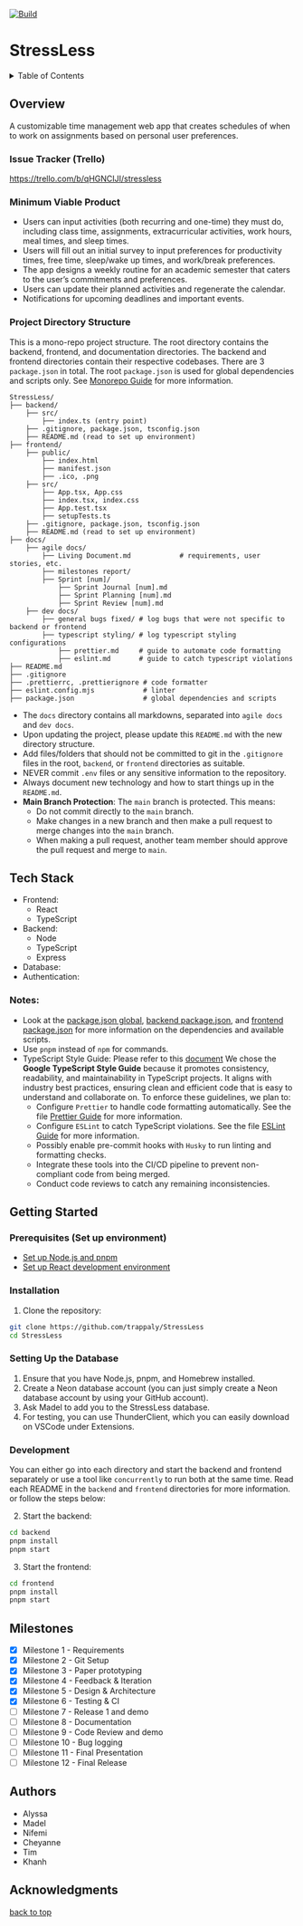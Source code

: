 <a id="readme-top"></a>

[![Build](https://github.com/trappaly/StressLess/actions/workflows/action.yml/badge.svg)](https://github.com/trappaly/StressLess/actions/workflows/action.yml)


# StressLess

<details>
  <summary>Table of Contents</summary>
  <ol>
    <li>
      <a href="#overview">Overview</a>
      <ul>
        <li><a href="#issue-tracker">Issue Tracker</a></li>
        <li><a href="#minimum-viable-product">Minimum Viable Product</a></li>
        <li><a href="#project-directory-structure">Project Directory Structure</a></li>
      </ul>
    </li>
    <li><a href="#tech-stack">Tech Stack</a></li>
    <li>
      <a href="#getting-started">Getting Started</a>
      <ul>
        <li><a href="#prerequisites">Prerequisites</a></li>
        <li><a href="#installation">Installation</a></li>
      </ul>
    </li>
    <li><a href="#milestones">Milestones</a></li>
    <li><a href="#authors">Authors</a></li>
    <li><a href="#acknowledgments">Acknowledgments</a></li>
  </ol>
</details>

## Overview

A customizable time management web app that creates schedules of when to work on assignments based on personal user preferences.

### Issue Tracker (Trello)

https://trello.com/b/qHGNCIJI/stressless

### Minimum Viable Product

- Users can input activities (both recurring and one-time) they must do, including class time, assignments, extracurricular activities, work hours, meal times, and sleep times.
- Users will fill out an initial survey to input preferences for productivity times, free time, sleep/wake up times, and work/break preferences.
- The app designs a weekly routine for an academic semester that caters to the user’s commitments and preferences.
- Users can update their planned activities and regenerate the calendar.
- Notifications for upcoming deadlines and important events.

### Project Directory Structure

This is a mono-repo project structure. The root directory contains the backend, frontend, and documentation directories. The backend and frontend directories contain their respective codebases. There are 3 `package.json` in total. The root `package.json` is used for global dependencies and scripts only. See [Monorepo Guide](https://monorepo.guide/) for more information.

```
StressLess/
├── backend/
    ├── src/
        ├── index.ts (entry point)
    ├── .gitignore, package.json, tsconfig.json
    ├── README.md (read to set up environment)
├── frontend/
    ├── public/
        ├── index.html
        ├── manifest.json
        ├── .ico, .png
    ├── src/
        ├── App.tsx, App.css
        ├── index.tsx, index.css
        ├── App.test.tsx
        ├── setupTests.ts
    ├── .gitignore, package.json, tsconfig.json
    ├── README.md (read to set up environment)
├── docs/
    ├── agile docs/
        ├── Living Document.md            # requirements, user stories, etc.
        ├── milestones report/
        ├── Sprint [num]/
            ├── Sprint Journal [num].md
            ├── Sprint Planning [num].md
            ├── Sprint Review [num].md
    ├── dev docs/
        ├── general bugs fixed/ # log bugs that were not specific to backend or frontend
        ├── typescript styling/ # log typescript styling configurations
            ├── prettier.md     # guide to automate code formatting
            ├── eslint.md       # guide to catch typescript violations
├── README.md
├── .gitignore
├── .prettierrc, .prettierignore # code formatter
├── eslint.config.mjs            # linter
├── package.json                 # global dependencies and scripts
```

- The `docs` directory contains all markdowns, separated into `agile docs` and `dev docs`.
- Upon updating the project, please update this `README.md` with the new directory structure.
- Add files/folders that should not be committed to git in the `.gitignore` files in the root, `backend`, or `frontend` directories as suitable.
- NEVER commit `.env` files or any sensitive information to the repository.
- Always document new technology and how to start things up in the `README.md`.
- **Main Branch Protection**: The `main` branch is protected. This means:
  - Do not commit directly to the `main` branch.
  - Make changes in a new branch and then make a pull request to merge changes into the `main` branch.
  - When making a pull request, another team member should approve the pull request and merge to `main`.

## Tech Stack

- Frontend:
  - React
  - TypeScript
- Backend:
  - Node
  - TypeScript
  - Express
- Database:
- Authentication:
  
### Notes:
  - Look at the [package.json global](package.json), [backend package.json](backend/package.json), and [frontend package.json](frontend/package.json) for more information on the dependencies and available scripts.
  - Use `pnpm` instead of `npm` for commands.
  - TypeScript Style Guide: Please refer to this [document](https://google.github.io/styleguide/tsguide.html) We chose the **Google TypeScript Style Guide** because it promotes consistency, readability, and maintainability in TypeScript projects. It aligns with industry best practices, ensuring clean and efficient code that is easy to understand and collaborate on. To enforce these guidelines, we plan to:
    - Configure `Prettier` to handle code formatting automatically. See the file [Prettier Guide](docs/dev%20docs/typescript%20styling/prettier.md) for more information.
    - Configure `ESLint` to catch TypeScript violations. See the file [ESLint Guide](docs/dev%20docs/typescript%20styling/eslint.md) for more information.
    - Possibly enable pre-commit hooks with `Husky` to run linting and formatting checks.
    - Integrate these tools into the CI/CD pipeline to prevent non-compliant code from being merged.
    - Conduct code reviews to catch any remaining inconsistencies.

## Getting Started

### Prerequisites (Set up environment)

- [Set up Node.js and pnpm](https://pnpm.io/installation)
- [Set up React development environment](https://builtin.com/software-engineering-perspectives/create-react-app-typescript)

### Installation

1. Clone the repository:

```bash
git clone https://github.com/trappaly/StressLess
cd StressLess
```

### Setting Up the Database

1. Ensure that you have Node.js, pnpm, and Homebrew installed.
2. Create a Neon database account (you can just simply create a Neon database account by using your GitHub account).
3. Ask Madel to add you to the StressLess database.
4. For testing, you can use ThunderClient, which you can easily download on VSCode under Extensions.

### Development
You can either go into each directory and start the backend and frontend separately or use a tool like `concurrently` to run both at the same time.
Read each README in the `backend` and `frontend` directories for more information. or follow the steps below:

2. Start the backend:

```bash
cd backend
pnpm install
pnpm start
```

3. Start the frontend:

```bash
cd frontend
pnpm install
pnpm start
```

## Milestones

- [x] Milestone 1 - Requirements
- [x] Milestone 2 - Git Setup
- [x] Milestone 3 - Paper prototyping
- [x] Milestone 4 - Feedback & Iteration
- [x] Milestone 5 - Design & Architecture
- [x] Milestone 6 - Testing & CI
- [ ] Milestone 7 - Release 1 and demo
- [ ] Milestone 8 - Documentation
- [ ] Milestone 9 - Code Review and demo
- [ ] Milestone 10 - Bug logging
- [ ] Milestone 11 - Final Presentation
- [ ] Milestone 12 - Final Release

## Authors

- Alyssa
- Madel
- Nifemi
- Cheyanne
- Tim
- Khanh

## Acknowledgments

<a href="#readme-top">back to top</a>
